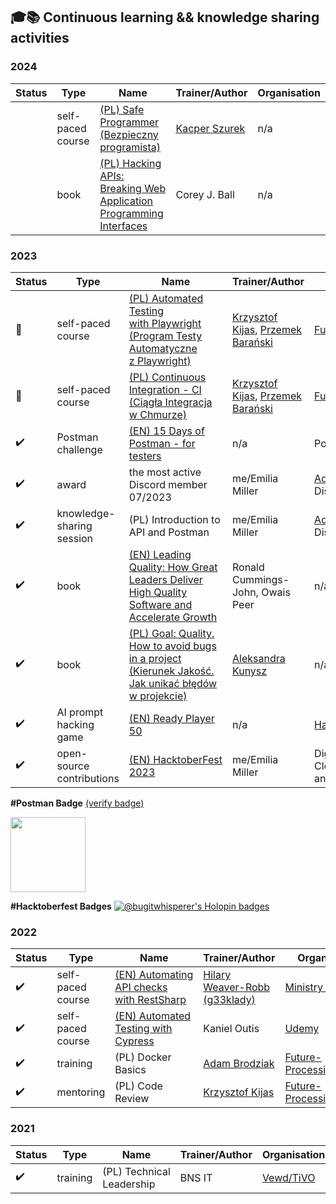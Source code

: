 <h2 align="left">🎓📚 Continuous learning && knowledge sharing activities</h2>
<div id="trainings-courses">
  <h3>2024</h3>
  <div id="2024">
    
| Status | Type | Name | Trainer/Author | Organisation |
| - | - | - | - | - |
| | self-paced course | [(PL)&nbsp;Safe Programmer (Bezpieczny programista)](https://sklep.szurek.tv/bezpieczny-programista) | [Kacper Szurek](https://www.linkedin.com/in/kacperszurek/) | n/a |
| | book | [(PL)&nbsp;Hacking APIs: Breaking Web Application Programming Interfaces](https://helion.pl/ksiazki/hakowanie-interfejsow-api-lamanie-interfejsow-programowania-aplikacji-internetowych-corey-j-ball,hakint.htm) | Corey J. Ball | n/a |
  
  
  <h3>2023</h3>
  <div id="2023">
    
| Status | Type | Name | Trainer/Author | Organisation |
| - | - | - | - | - |
|🚧| self-paced course | [(PL)&nbsp;Automated Testing with&nbsp;Playwright (Program&nbsp;Testy Automatyczne z&nbsp;Playwright)](https://jaktestowac.pl/playwright/) | [Krzysztof Kijas](https://www.linkedin.com/in/krzysztof-kijas/), [Przemek Barański](https://www.linkedin.com/in/przemyslaw-baranski/) | [Future-Processing](https://www.future-processing.com/) |
|🚧| self-paced course | [(PL)&nbsp;Continuous Integration -&nbsp;CI<br>(Ciągła Integracja w&nbsp;Chmurze)</br>](https://jaktestowac.pl/integracja/) | [Krzysztof Kijas](https://www.linkedin.com/in/krzysztof-kijas/), [Przemek Barański](https://www.linkedin.com/in/przemyslaw-baranski/) | [Future-Processing](https://www.future-processing.com/) |
|✔️| Postman challenge | [(EN)&nbsp;15 Days of Postman - for testers](https://www.postman.com/postman/workspace/15-days-of-postman-for-testers/overview) | n/a | Postman |
|✔️| award | the most active Discord member 07/2023 | me/Emilia Miller | [Adam Gola](https://www.linkedin.com/in/adamgola/)'s Discord&nbsp;Community|
|✔️| knowledge-sharing session | (PL)&nbsp;Introduction to API and Postman | me/Emilia Miller | [Adam Gola](https://www.linkedin.com/in/adamgola/)'s Discord&nbsp;Community|
|✔️| book | [(EN)&nbsp;Leading Quality: How Great Leaders Deliver High Quality Software and Accelerate Growth](https://www.amazon.com/Leading-Quality-Leaders-Software-Accelerate/dp/1916185800) | Ronald Cummings-John, Owais Peer | n/a |
|✔️| book | [(PL)&nbsp;Goal: Quality. How to avoid bugs in a project (Kierunek Jakość. Jak unikać błędów w projekcie)](https://helion.pl/ksiazki/kierunek-jakosc-jak-unikac-bledow-w-projekcie-aleksandra-kunysz,jaktob.htm) | [Aleksandra Kunysz](https://github.com/PeggyBrown) | n/a |
|✔️| AI prompt hacking game | [(EN)&nbsp;Ready Player 50](https://cs50.harvard.edu/x/2023/ready/) | n/a | [Harvard University](https://cs50.harvard.edu) |
|✔️| open-source contributions | [(EN)&nbsp;HacktoberFest 2023](https://hacktoberfest.com/) | me/Emilia Miller | DigitalOcean, ILLA Cloud and&nbsp;Appwrite |
  </div>
</div>

<b>#Postman Badge</b>
<a target="_blank" href="https://badgecheck.io?url=https%3A%2F%2Fapi.badgr.io%2Fpublic%2Fassertions%2FrkfGOgVDQBqcjlfRSt_4KA">(verify badge)</a>
<div>
  <class="badgr-badge" style="font-family: Helvetica, Roboto, &quot;Segoe UI&quot;, Calibri, sans-serif;"><a href="https://api.badgr.io/public/assertions/rkfGOgVDQBqcjlfRSt_4KA"><img width="120px" height="120px" src="https://api.badgr.io/public/assertions/rkfGOgVDQBqcjlfRSt_4KA/image"></a><p class="badgr-badge-name" style="hyphens: auto; overflow-wrap: break-word; word-wrap: break-word; margin: 0; font-size: 16px; font-weight: 600; font-style: normal; font-stretch: normal; line-height: 1.25; letter-spacing: normal; text-align: left; color: #05012c;"><p class="badgr-badge-date" style="margin: 0; font-size: 12px; font-style: normal; font-stretch: normal; line-height: 1.67; letter-spacing: normal; text-align: left; color: #555555;"><strong style="font-size: 12px; font-weight: bold; font-style: normal; font-stretch: normal; line-height: 1.67; letter-spacing: normal; text-align: left; color: #000;"><p/>
</div></strong>

<b>#Hacktoberfest Badges</b>
[![@bugitwhisperer's Holopin badges](https://holopin.me/bugitwhisperer)](https://holopin.io/@bugitwhisperer#)

<h3>2022</h3>
  <div id="2022">
    
| Status | Type | Name | Trainer/Author | Organisation |
| - | - | - | - | - |
|✔️| self-paced course | [(EN)&nbsp;Automating API checks with&nbsp;RestSharp](https://www.ministryoftesting.com/courses/automating-api-checks-with-restsharp-hilary-weaver-robb) | [Hilary Weaver-Robb \(g33klady\)](https://github.com/g33klady) | [Ministry&nbsp;of&nbsp;Testing](https://www.ministryoftesting.com) |
|✔️| self-paced course | [(EN)&nbsp;Automated Testing with Cypress](https://www.udemy.com/course/automated-testing-with-cypress/) | Kaniel Outis | [Udemy](https://www.udemy.com) |
|✔️| training | (PL)&nbsp;Docker Basics | [Adam Brodziak](https://www.linkedin.com/in/adambrodziak/) | [Future-Processing](https://www.future-processing.com/) |
|✔️| mentoring | (PL)&nbsp;Code Review | [Krzysztof Kijas](https://www.linkedin.com/in/krzysztof-kijas/) | [Future-Processing](https://www.future-processing.com/) |
  </div>
</div>

<h3>2021</h3>
  <div id="2021">
    
| Status | Type | Name | Trainer/Author | Organisation |
| - | - | - | - | - |
|✔️| training | (PL)&nbsp;Technical Leadership | BNS IT | [Vewd/TiVO](https://business.tivo.com/) |
  </div>
</div>
